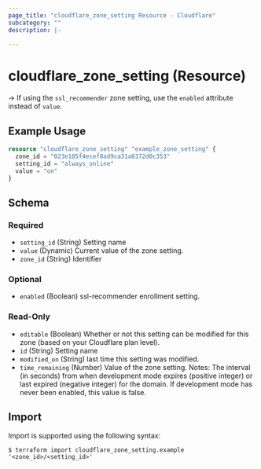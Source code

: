 ```yaml
---
page_title: "cloudflare_zone_setting Resource - Cloudflare"
subcategory: ""
description: |-
  
---
```


# cloudflare_zone_setting (Resource)



-> If using the `ssl_recommender` zone setting, use the `enabled` attribute instead of `value`.

## Example Usage

```terraform
resource "cloudflare_zone_setting" "example_zone_setting" {
  zone_id = "023e105f4ecef8ad9ca31a8372d0c353"
  setting_id = "always_online"
  value = "on"
}
```
<!-- schema generated by tfplugindocs -->
## Schema

### Required

- `setting_id` (String) Setting name
- `value` (Dynamic) Current value of the zone setting.
- `zone_id` (String) Identifier

### Optional

- `enabled` (Boolean) ssl-recommender enrollment setting.

### Read-Only

- `editable` (Boolean) Whether or not this setting can be modified for this zone (based on your Cloudflare plan level).
- `id` (String) Setting name
- `modified_on` (String) last time this setting was modified.
- `time_remaining` (Number) Value of the zone setting.
Notes: The interval (in seconds) from when development mode expires (positive integer) or last expired (negative integer) for the domain. If development mode has never been enabled, this value is false.

## Import

Import is supported using the following syntax:

```shell
$ terraform import cloudflare_zone_setting.example '<zone_id>/<setting_id>'
```

